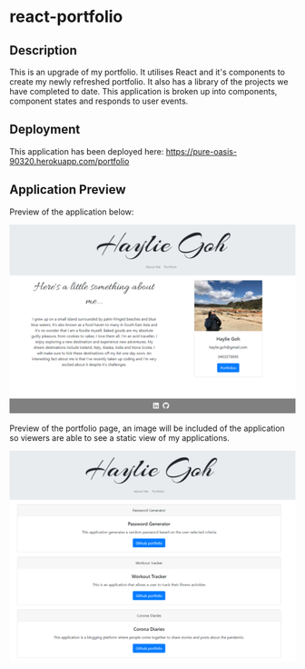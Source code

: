# react-portfolio

## Description

This is an upgrade of my portfolio. It utilises React and it's components to create my newly refreshed portfolio. It also has a library of the projects we have completed to date. This application is broken up into components, component states and responds to user events.

## Deployment

This application has been deployed here: https://pure-oasis-90320.herokuapp.com/portfolio

## Application Preview

Preview of the application below:

![preview-application](/src/components/Asset/application-preview.PNG)

Preview of the portfolio page, an image will be included of the application so viewers are able to see a static view of my applications.

![portfolio-view](/src/components/Asset/project-view.PNG)
